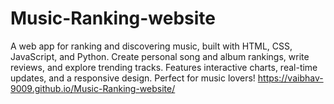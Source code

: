 # Music-Ranking-website
A web app for ranking and discovering music, built with HTML, CSS, JavaScript, and Python. Create personal song and album rankings, write reviews, and explore trending tracks. Features interactive charts, real-time updates, and a responsive design. Perfect for music lovers!
https://vaibhav-9009.github.io/Music-Ranking-website/

